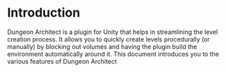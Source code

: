 Introduction
============
Dungeon Architect is a plugin for Unity that helps in streamlining the level creation process.   It allows you to quickly create levels procedurally (or manually) by blocking out volumes and having the plugin build the environment automatically around it.
This document introduces you to the various features of Dungeon Architect 

